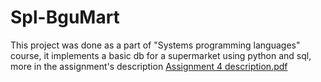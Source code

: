 # Spl-BguMart
This project was done as a part of "Systems programming languages" course, it implements a basic db for a supermarket using python and sql, more in the assignment's description
[Assignment 4 description.pdf](https://github.com/NancyAQ/Spl-BguMart/files/10733115/Assignment.4.description.pdf)
